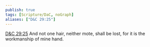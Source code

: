 ```yaml
---
publish: true
tags: [Scripture/DaC, noGraph]
aliases: ["D&C 29:25"]
---
```

[D&C 29:25](https://churchofjesuschrist.org/study/scriptures/dc-testament/dc/29?lang=eng&id=p25#p25) And not one hair, neither mote, shall be lost, for it is the workmanship of mine hand.
